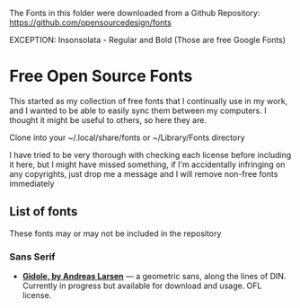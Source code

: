 The Fonts in this folder were downloaded from a Github Repository:
https://github.com/opensourcedesign/fonts

EXCEPTION:
Insonsolata - Regular and Bold (Those are free Google Fonts)


Free Open Source Fonts
=========================================

This started as my collection of free fonts that I continually use in my work, and I wanted to be able to easily sync them between my computers. I thought it might be useful to others, so here they are.

Clone into your ~/.local/share/fonts or ~/Library/Fonts directory

I have tried to be very thorough with checking each license before including it here, but I might have missed something, if I'm accidentally infringing on any copyrights, just drop me a message and I will remove non-free fonts immediately

List of fonts
---------------

These fonts may or may not be included in the repository

### Sans Serif

- **[Gidole, by Andreas Larsen](https://github.com/gidole/sans)** — a geometric sans, along the lines of DIN. Currently in progress but available for download and usage. OFL license.

